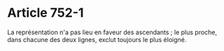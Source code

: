 # Article 752-1

La représentation n'a pas lieu en faveur des ascendants ; le plus proche, dans chacune des deux lignes, exclut toujours le plus éloigné.